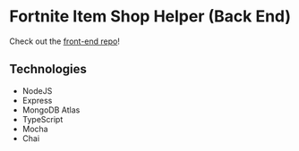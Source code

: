# Fortnite Item Shop Helper (Back End)

Check out the [front-end repo](https://github.com/Lexscher/fish)!

## Technologies

- NodeJS
- Express
- MongoDB Atlas
- TypeScript
- Mocha
- Chai
